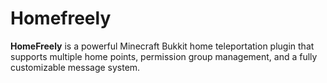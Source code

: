 # Homefreely
**HomeFreely** is a powerful Minecraft Bukkit home teleportation plugin that supports multiple home points, permission group management, and a fully customizable message system.
